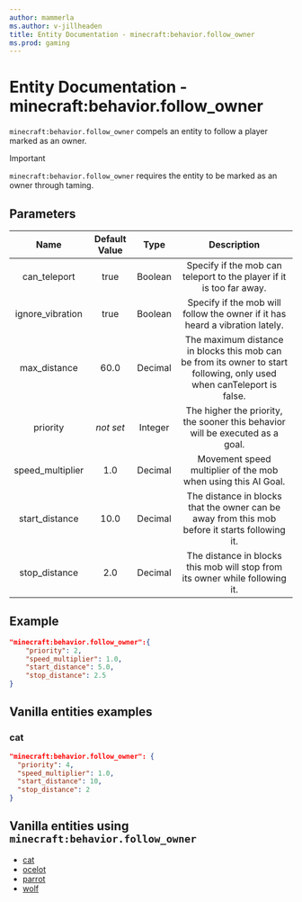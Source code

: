 ```yaml
---
author: mammerla
ms.author: v-jillheaden
title: Entity Documentation - minecraft:behavior.follow_owner
ms.prod: gaming
---
```


# Entity Documentation - minecraft:behavior.follow_owner

`minecraft:behavior.follow_owner` compels an entity to follow a player marked as an owner.

> [!IMPORTANT]
> `minecraft:behavior.follow_owner` requires the entity to be marked as an owner through taming.

## Parameters

| Name| Default Value| Type| Description |
|:-----------:|:-----------:|:-----------:|:-----------:|
| can_teleport| true| Boolean| Specify if the mob can teleport to the player if it is too far away. |
| ignore_vibration| true| Boolean| Specify if the mob will follow the owner if it has heard a vibration lately. |
| max_distance| 60.0| Decimal| The maximum distance in blocks this mob can be from its owner to start following, only used when canTeleport is false. |
|priority|*not set*|Integer|The higher the priority, the sooner this behavior will be executed as a goal.|
| speed_multiplier| 1.0| Decimal| Movement speed multiplier of the mob when using this AI Goal. |
| start_distance| 10.0| Decimal| The distance in blocks that the owner can be away from this mob before it starts following it. |
| stop_distance| 2.0| Decimal| The distance in blocks this mob will stop from its owner while following it. |

## Example

```json
"minecraft:behavior.follow_owner":{
    "priority": 2,
    "speed_multiplier": 1.0,
    "start_distance": 5.0,
    "stop_distance": 2.5
}
```

## Vanilla entities examples

### cat

```json
"minecraft:behavior.follow_owner": {
  "priority": 4,
  "speed_multiplier": 1.0,
  "start_distance": 10,
  "stop_distance": 2
}
```

## Vanilla entities using `minecraft:behavior.follow_owner`

- [cat](../../../../Source/VanillaBehaviorPack_Snippets/entities/cat.md)
- [ocelot](../../../../Source/VanillaBehaviorPack_Snippets/entities/ocelot.md)
- [parrot](../../../../Source/VanillaBehaviorPack_Snippets/entities/parrot.md)
- [wolf](../../../../Source/VanillaBehaviorPack_Snippets/entities/wolf.md)
